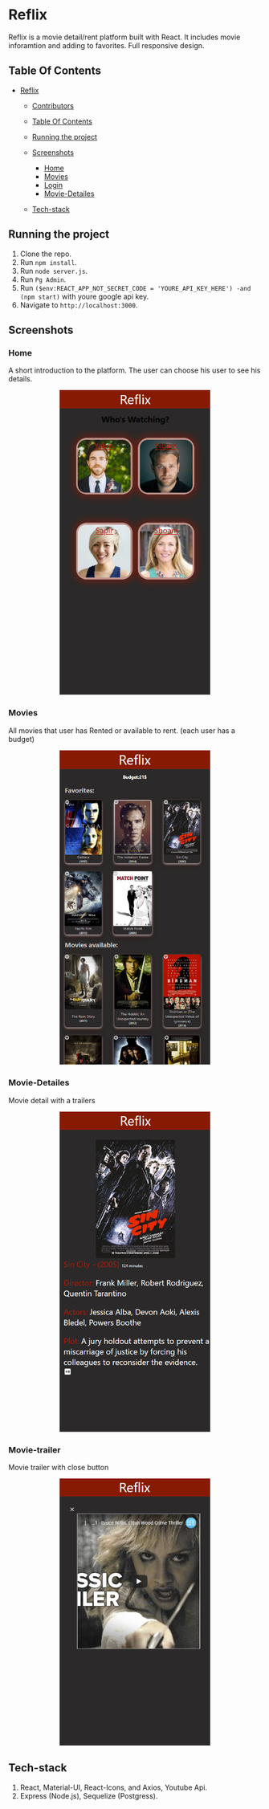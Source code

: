 # Reflix

Reflix is a movie detail/rent platform built with React. It includes movie inforamtion and adding to favorites.
Full responsive design.
## Table Of Contents
- [Reflix](#reflix)
  - [Contributors](#contributors)
  - [Table Of Contents](#table-of-contents)
  - [Running the project](#running-the-project)
  - [Screenshots](#screenshots)
    - [Home](#home)
    - [Movies](#Movies)
    - [Login](#login)
    - [Movie-Detailes](#Movie-Detailes)

  - [Tech-stack](#tech-stack)

## Running the project
1. Clone the repo.
2. Run `npm install`.
3. Run `node server.js`.
4. Run `Pg Admin`.
5. Run `($env:REACT_APP_NOT_SECRET_CODE = 'YOURE_API_KEY_HERE') -and (npm start)` with youre google api key.
6. Navigate to `http://localhost:3000`.

## Screenshots

### Home
A short introduction to the platform. The user can choose his user to see his details.
<p align="center"><img src="assets/Home.PNG" width="300" /></p>

### Movies
All movies that user has Rented or available to rent. (each user has a budget)
<p align="center"><img src="assets/catalog.PNG" width="300" /></p>

### Movie-Detailes
Movie detail with a trailers
<p align="center"><img src="assets/movieInfo.PNG" width="300" /></p>

### Movie-trailer
Movie trailer with close button
<p align="center"><img src="assets/trailer.PNG" width="300" /></p>



## Tech-stack
1. React, Material-UI, React-Icons, and Axios, Youtube Api.
2. Express (Node.js), Sequelize (Postgress).
